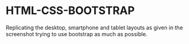 HTML-CSS-BOOTSTRAP
===

Replicating the desktop, smartphone and tablet layouts as given in the screenshot trying to use bootstrap as much as possible.